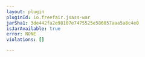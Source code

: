 ```yaml
---
layout: plugin
pluginId: io.freefair.jsass-war
jarSha1: 3de442fa2e98107e7475525e586057aaa5a8c4e0
isJarAvailable: true
error: NONE
violations: []

---
```

